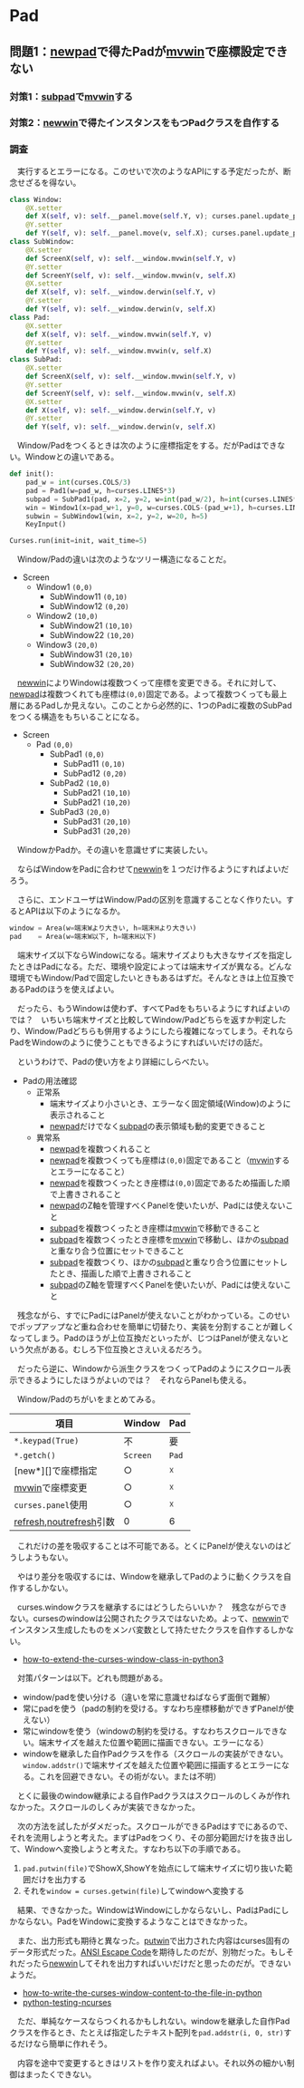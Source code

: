 # Pad

## 問題1：[newpad][]で得たPadが[mvwin][]で座標設定できない

### 対策1：[subpad][]で[mvwin][]する
### 対策2：[newwin][]で得たインスタンスをもつPadクラスを自作する

### 調査

　実行するとエラーになる。このせいで次のようなAPIにする予定だったが、断念せざるを得ない。

```python
class Window:
    @X.setter
    def X(self, v): self.__panel.move(self.Y, v); curses.panel.update_panels();
    @Y.setter
    def Y(self, v): self.__panel.move(v, self.X); curses.panel.update_panels();
class SubWindow:
    @X.setter
    def ScreenX(self, v): self.__window.mvwin(self.Y, v)
    @Y.setter
    def ScreenY(self, v): self.__window.mvwin(v, self.X)
    @X.setter
    def X(self, v): self.__window.derwin(self.Y, v)
    @Y.setter
    def Y(self, v): self.__window.derwin(v, self.X)
class Pad:
    @X.setter
    def X(self, v): self.__window.mvwin(self.Y, v)
    @Y.setter
    def Y(self, v): self.__window.mvwin(v, self.X)
class SubPad:
    @X.setter
    def ScreenX(self, v): self.__window.mvwin(self.Y, v)
    @Y.setter
    def ScreenY(self, v): self.__window.mvwin(v, self.X)
    @X.setter
    def X(self, v): self.__window.derwin(self.Y, v)
    @Y.setter
    def Y(self, v): self.__window.derwin(v, self.X)
```

　Window/Padをつくるときは次のように座標指定をする。だがPadはできない。Windowとの違いである。

```python
def init():
    pad_w = int(curses.COLS/3)
    pad = Pad1(w=pad_w, h=curses.LINES*3)
    subpad = SubPad1(pad, x=2, y=2, w=int(pad_w/2), h=int(curses.LINES*3/3))
    win = Window1(x=pad_w+1, y=0, w=curses.COLS-(pad_w+1), h=curses.LINES)
    subwin = SubWindow1(win, x=2, y=2, w=20, h=5)
    KeyInput()

Curses.run(init=init, wait_time=5)
```

　Window/Padの違いは次のようなツリー構造になることだ。

* Screen
	* Window1 `(0,0)`
		* SubWindow11 `(0,10)`
		* SubWindow12 `(0,20)`
	* Window2 `(10,0)`
		* SubWindow21 `(10,10)`
		* SubWindow22 `(10,20)`
	* Window3 `(20,0)`
		* SubWindow31 `(20,10)`
		* SubWindow32 `(20,20)`

　[newwin][]によりWindowは複数つくって座標を変更できる。それに対して、[newpad][]は複数つくれても座標は`(0,0)`固定である。よって複数つくっても最上層にあるPadしか見えない。このことから必然的に、1つのPadに複数のSubPadをつくる構造をもちいることになる。

* Screen
	* Pad `(0,0)`
		* SubPad1 `(0,0)`
			* SubPad11 `(0,10)`
			* SubPad12 `(0,20)`
		* SubPad2 `(10,0)`
			* SubPad21 `(10,10)`
			* SubPad21 `(10,20)`
		* SubPad3 `(20,0)`
			* SubPad31 `(20,10)`
			* SubPad31 `(20,20)`

　WindowかPadか。その違いを意識せずに実装したい。

　ならばWindowをPadに合わせて[newwin][]を１つだけ作るようにすればよいだろう。

　さらに、エンドユーザはWindow/Padの区別を意識することなく作りたい。するとAPIは以下のようになるか。

```python
window = Area(w=端末Wより大きい, h=端末Hより大きい)
pad    = Area(w=端末W以下, h=端末H以下)
```

　端末サイズ以下ならWindowになる。端末サイズよりも大きなサイズを指定したときはPadになる。ただ、環境や設定によっては端末サイズが異なる。どんな環境でもWindow/Padで固定したいときもあるはずだ。そんなときは上位互換であるPadのほうを使えばよい。

　だったら、もうWindowは使わず、すべてPadをもちいるようにすればよいのでは？　いちいち端末サイズと比較してWindow/Padどちらを返すか判定したり、Window/Padどちらも併用するようにしたら複雑になってしまう。それならPadをWindowのように使うこともできるようにすればいいだけの話だ。

　というわけで、Padの使い方をより詳細にしらべたい。

* Padの用法確認
	* 正常系
		* 端末サイズより小さいとき、エラーなく固定領域(Window)のように表示されること
		* [newpad][]だけでなく[subpad][]の表示領域も動的変更できること
	* 異常系
		* [newpad][]を複数つくれること
		* [newpad][]を複数つくっても座標は`(0,0)`固定であること（[mvwin][]するとエラーになること）
		* [newpad][]を複数つくったとき座標は`(0,0)`固定であるため描画した順で上書きされること
		* [newpad][]のZ軸を管理すべくPanelを使いたいが、Padには使えないこと
		* [subpad][]を複数つくったとき座標は[mvwin][]で移動できること
		* [subpad][]を複数つくったとき座標を[mvwin][]で移動し、ほかの[subpad][]と重なり合う位置にセットできること
		* [subpad][]を複数つくり、ほかの[subpad][]と重なり合う位置にセットしたとき、描画した順で上書きされること
		* [subpad][]のZ軸を管理すべくPanelを使いたいが、Padには使えないこと

　残念ながら、すでにPadにはPanelが使えないことがわかっている。このせいでポップアップなど重ね合わせを簡単に切替たり、実装を分割することが難しくなってしまう。Padのほうが上位互換だといったが、じつはPanelが使えないという欠点がある。むしろ下位互換とさえいえるだろう。

　だったら逆に、Windowから派生クラスをつくってPadのようにスクロール表示できるようにしたほうがよいのでは？　それならPanelも使える。

　Window/Padのちがいをまとめてみる。

項目|Window|Pad
----|------|---
`*.keypad(True)`|不|要
`*.getch()`|`Screen`|`Pad`
[new*][]で座標指定|○|☓
[mvwin][]で座標変更|○|☓
`curses.panel`使用|○|☓
[refresh][],[noutrefresh][]引数|0|6

　これだけの差を吸収することは不可能である。とくにPanelが使えないのはどうしようもない。

　やはり差分を吸収するには、Windowを継承してPadのように動くクラスを自作するしかない。

　curses.windowクラスを継承するにはどうしたらいいか？　残念ながらできない。cursesのwindowは公開されたクラスではないため。よって、[newwin][]でインスタンス生成したものをメンバ変数として持たせたクラスを自作するしかない。

* [how-to-extend-the-curses-window-class-in-python3](https://stackoverflow.com/questions/45050864/how-to-extend-the-curses-window-class-in-python3)

　対策パターンは以下。どれも問題がある。

* window/padを使い分ける（違いを常に意識せねばならず面倒で難解）
* 常にpadを使う（padの制約を受ける。すなわち座標移動ができずPanelが使えない）
* 常にwindowを使う（windowの制約を受ける。すなわちスクロールできない。端末サイズを越えた位置や範囲に描画できない。エラーになる）
* windowを継承した自作Padクラスを作る（スクロールの実装ができない。`window.addstr()`で端末サイズを越えた位置や範囲に描画するとエラーになる。これを回避できない。その術がない。または不明）

　とくに最後のwindow継承による自作Padクラスはスクロールのしくみが作れなかった。スクロールのしくみが実装できなかった。

　次の方法を試したがダメだった。スクロールができるPadはすでにあるので、それを流用しようと考えた。まずはPadをつくり、その部分範囲だけを抜き出して、Windowへ変換しようと考えた。すなわち以下の手順である。

1. `pad.putwin(file)`でShowX,ShowYを始点にして端末サイズに切り抜いた範囲だけを出力する
2. それを`window = curses.getwin(file)`してwindowへ変換する

　結果、できなかった。WindowはWindowにしかならないし、PadはPadにしかならない。PadをWindowに変換するようなことはできなかった。

　また、出力形式も期待と異なった。[putwin][]で出力された内容はcurses固有のデータ形式だった。[ANSI Escape Code][]を期待したのだが、別物だった。もしそれだったら[newwin][]してそれを出力すればいいだけだと思ったのだが。できないようだ。

[putwin]:https://docs.python.org/ja/3/library/curses.html#curses.window.putwin
[getwin]:https://docs.python.org/ja/3/library/curses.html#curses.getwin
[ANSI Escape Code]:https://en.wikipedia.org/wiki/ANSI_escape_code#SGR_(Select_Graphic_Rendition)_parameters

* [how-to-write-the-curses-window-content-to-the-file-in-python](https://stackoverflow.com/questions/43580876/how-to-write-the-curses-window-content-to-the-file-in-python)
* [python-testing-ncurses](https://stackoverflow.com/questions/30811680/python-testing-ncurses)

　ただ、単純なケースならつくれるかもしれない。windowを継承した自作Padクラスを作るとき、たとえば指定したテキスト配列を`pad.addstr(i, 0, str)`するだけなら簡単に作れそう。

　内容を途中で変更するときはリストを作り変えればよい。それ以外の細かい制御はまったくできない。

[newpad]:https://docs.python.org/ja/3/library/curses.html#curses.newpad
[newwin]:https://docs.python.org/ja/3/library/curses.html#curses.newwin
[mvwin]:https://docs.python.org/ja/3/library/curses.html#curses.window.mvwin
[mvderwin]:https://docs.python.org/ja/3/library/curses.html#curses.window.mvderwin
[refresh]:https://docs.python.org/ja/3/library/curses.html#curses.window.refresh
[noutrefresh]:https://docs.python.org/ja/3/library/curses.html#curses.window.noutrefresh
[subpad]:https://docs.python.org/ja/3/library/curses.html#curses.window.subpad

